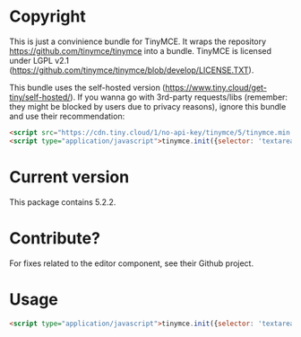 # Copyright

This is just a convinience bundle for TinyMCE. It wraps the repository
https://github.com/tinymce/tinymce into a bundle. TinyMCE is licensed under
LGPL v2.1 (https://github.com/tinymce/tinymce/blob/develop/LICENSE.TXT).

This bundle uses the self-hosted version (https://www.tiny.cloud/get-tiny/self-hosted/).
If you wanna go with 3rd-party requests/libs (remember: they might be blocked
by users due to privacy reasons), ignore this bundle and use their recommendation:

```html
<script src="https://cdn.tiny.cloud/1/no-api-key/tinymce/5/tinymce.min.js" referrerpolicy="origin"></script>
<script type="application/javascript">tinymce.init({selector: 'textarea'});</script>
```

# Current version

This package contains 5.2.2.

# Contribute?

For fixes related to the editor component, see their Github project.

# Usage

```html
<script type="application/javascript">tinymce.init({selector: 'textarea'});</script>
```

